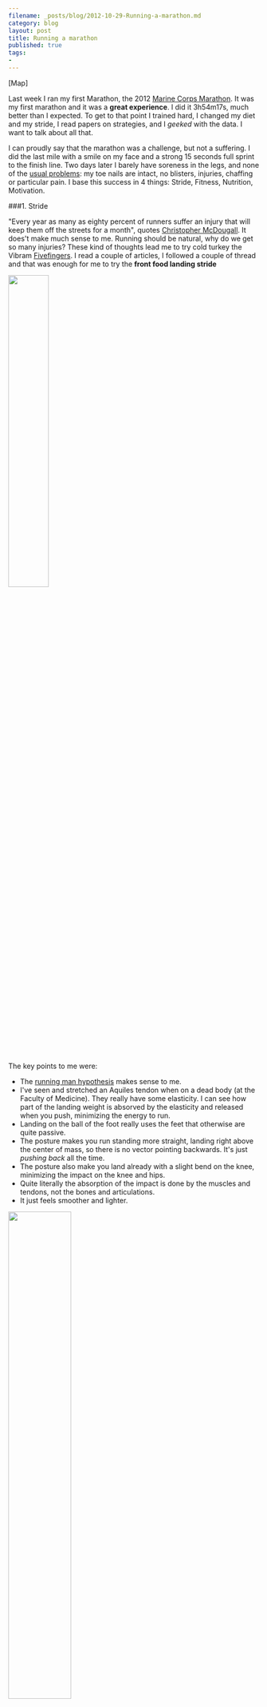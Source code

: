 ```yaml
---
filename: _posts/blog/2012-10-29-Running-a-marathon.md
category: blog
layout: post
title: Running a marathon
published: true
tags:
- 
---
```


[Map]

Last week I ran my first Marathon, the 2012 [Marine Corps Marathon](http://www.marinemarathon.com/). It was my first marathon and it was a **great experience**. I did it 3h54m17s, much better than I expected. To get to that point I trained hard, I changed my diet and my stride, I read papers on strategies, and I *geeked* with the data. I want to talk about all that.
<!--more-->


I can proudly say that the marathon was a challenge, but not a suffering. I did the last mile with a smile on my face and a strong 15 seconds full sprint to the finish line. Two days later I barely have soreness in the legs, and none of the [usual problems](http://walking.about.com/od/marathontraining/tp/marathoninjury.htm): my toe nails are intact, no blisters, injuries, chaffing or particular pain. I base this success in 4 things: Stride, Fitness, Nutrition, Motivation.

###1. Stride

"Every year as many as eighty percent of runners suffer an injury that will keep them off the streets for a month", quotes [Christopher McDougall](http://www.amazon.com/Born-Run-Hidden-Superathletes-Greatest/dp/0307279189). It does't make much sense to me. Running should be natural, why do we get so many injuries? These kind of thoughts lead me to try cold turkey the Vibram [Fivefingers](http://www.vibramfivefingers.com/index.htm). I read a couple of articles, I followed a couple of thread and that was enough for me to try the **front food landing stride**

<img width="40%" src="/media/MCM-stride.png " class="center">

The key points to me were:

* The [running man hypothesis](http://en.wikipedia.org/wiki/Endurance_running_hypothesis) makes sense to me.
* I've seen and stretched an Aquiles tendon when on a dead body (at the Faculty of Medicine). They really have some elasticity. I can see how part of the landing weight is absorved by the elasticity and released when you push, minimizing the energy to run.
* Landing on the ball of the foot really uses the feet that otherwise are quite passive.
* The posture makes you run standing more straight, landing right above the center of mass, so there is no vector pointing backwards. It's just *pushing back* all the time.
* The posture also make you land already with a slight bend on the knee, minimizing the impact on the knee and hips. 
* Quite literally the absorption of the impact is done by the muscles and tendons, not the bones and articulations.
* It just feels smoother and lighter. 

<a href="http://www.zygotebody.com/#nav=-2.34,35.81,120.37"><img width="50%" src="/media/Aquiles.png " class="center"></a>

The only drawback is that, since we always use running shoes, we´ve never run like that, and muscles and tendons are not prepared. You need to go very slowly or you will injure yourself. At first it will feel awkward and will be hard on your Soleus, Gastrocnemius, Aquiles, soles of the feet and thigh. But it pays back, I really believe this stride contributed to running longer, faster and with less pain or soreness afterwards.

I did not run barefoot like at least one people I saw, or with minimal shoes, like a few as well that I saw, but I would not discard it. As I run, I barely use the heel, so the extra cushioning isn't really involved on my stride. On a few occasions I changed my pace to heel strike to release tension and change the cadence as I felt it.

As a side note. When I finished, after a few minutes, I started to feel the start of cramps on my feet. I removed the shoes and walked on my shocks. It worked immediately, my feet just wanted to get free from the shoes and move around a little bit, just like my legs.

###2. Fitness

Together with the stride, you need to have physical fitness to endure the 26 miles. For that you just need to bank as many miles as possible, without overtraining. I followed a trining plan from Adidas [MiCoach](http://www.adidas.com/us/micoach/), but adjusting it whenever I didn't feel good or I had any problems. Before this training the longest I did was a half marathon in March, and that was my absolute maximum. I felt awful when I finished, much pain in the hips and soreness for several days. In those 100 days, I went for 5 km/week the first week, to 70 km/week 4 weeks before tapering for the race.

{% image weekly-runs.png %}


###3. Nutrition

Since Christmas I decided to try to be vegan. No meat (yes, chicken is also meat), eggs, milk, cheese, honey. Nothing from an animal. I did it mostly for environment reasons, and switched back whenever it was too difficult (e.g. when I went to Rio de Janeiro, they eat meat on everything!). All in all I eat meat roughly once a month. I had gone to the doctor before and 3 months later for blood and physical test. Everything was great, I felt better and lost weight. But my doctor did not approved it. When I told him I was planning to train for a marathon as a vegan, he called me stupid. Literally.

I find more and more reasons to reduce my meat intake as much as I can, but I wasn't sure about running a marathon on plants. After reading some more, and learning about many [ultramarathoners are indeed vegan](http://www.huffingtonpost.com/scott-jurek/ultramarathon-running-diet_b_1587874.html), I decided to try, but monitoring my health. I am not an expert in nutrition so I <a href="http://en.wikipedia.org/wiki/Veganism#Vegan_diet">keep it simple</a>: tons of cereals, many legumes and veggies, some fruit and a bit of olive oil. This is my grocery shopping for a couple of days, 90% from the produce section:

<a href="http://www.flickr.com/photos/nasonurb/8145481393/" title="vegan grocery shopping by brunosan, on Flickr"><img src="http://farm9.staticflickr.com/8326/8145481393_f1443b4fa2.jpg" width="75%" class="center" alt="vegan grocery shopping"></a>

In particular I enjoyed the extra intake of quinoa, beets, nuts... I plan to continue like this. I don't think being vegan makes training for a marathon any harder, perhaps on the contrary. And it makes you be more conscious of what you eat, which is good. And [Mint](https://wwws.mint.com) says no significant impact on my food budget.

###4. Motivation

Probably the first you learn when you train for a marathon is that *commitment* is a big part of it. The training will predate over your life. Forget about going out or drinking the night before a long run. The long run itself will make you wake up early on the weekends and will keep you busy at least half of that day alone. I was making 8 hours of actual running a week. You need to watch what you eat, not to get injured, what to wear, ... My life during the last month or so was pretty much running, sleeping and [working](http://index.gain.org/). 

You really need motivation specially on the first days. Running 40 minutes can get very long those early days. But as you train more and more, you start to enjoy and look forward that feeling of achievement and fitness at the end of the race. After a while, the running itself becomes the reward and, believe me, you really enjoy running. You stop thinking about the time and the steps and you get lost in your thoughts, the music you hear, the nature around you.

What really worked for me those early days was the music I was playing via Pandora, and then later [Spotify](http://www.spotify.com/) (btw this is my [running playlist](http://t.co/PAxTGBhd)). And of course the **mapping**. I was mapping every race with [RunKeeper](http://www.runkeeper.com), and knowing I was going to be able to monitor the track, the speed or the heart rate was a motivation on itself. I even made plans to make tracks of particular paths or shapes, like running the borders of the DC rhomboid. During the long runs I would post the live link so that friends or facility could track it in real time. Knowing someone following my run made me push harder. This is the map of the training runs:

Since November 2011 that I started using RunKeeper, I've logged 1,440 km, roughly 718Km for this marathon training.

I've written before on how to make a map in TileMill with [all your runs as a heatmap](http://brunosan.eu/2012/07/20/a-heatmap-for-all-your-runs-in-runkeeper/). I did it again, this time with the marathon itself in black, for contrast. This is it:

The geek fun continues after the marathon. I got hold of all runners data and started playing around with it. This is the second part:

##How I got the data

**Scrapping the data**

The [official website](http://resultsarchive.active.com/pages/searchform.jsp?rsID=136498) lists the results up to 100 per page, but it won´t allow to download it or get all the pages. Thankfully, just hacking the URL you can request "the first 50.000 results" for the first page. It takes a bit to load, it is indeed a huge table with all the data. This is public information, so I don't see any problem taking the public data and mining it.

**Converting the table into csv**

To convert the HTML table into workable data, I tried several ways, and ended up just selecting all the text in the page via "Select All", "Copy" and then paste it on an Excel Workbook. It takes a minute or so, but it works. Just clean the extra lines and columns, and save it as a csv file. From the 34 Mb of the html or Excel, we go down to a 4 Mb csv file.

**Cleaning and geocoding**

I then used [Google Refine](http://code.google.com/p/google-refine/) to clean the data. In particular I did some *Clustering* to fix misspelled Location names, like "Alexxandria". I also joined the "City" with "State" so that the geolocation would work better. 

One important step for later is the **Geocoding** of the "City, State" column. As mentioned on [this post](http://mapbox.com/geo-for-google-docs/), you can use [Yahoo API](http://developer.yahoo.com/geo/placefinder/) to request the (latitude,longitude) for any location. To geocode your locations with Google Refine, you need to make a new column based on the Location column using the *URL Fetch*, and use the YAHOO geocode Yahoo API:

{% image new-column.png %}

    http://where.yahooapis.com/geocode?q=" + value.replace(/\s+/, " ") + "&appid=[appID]

The "replace" thing is to convert spaces into %20 for the URL (like *New York,NY* into *New%20York,NY*). I minimized the milliseconds of throttling to 1 and still it took a good 15 minutes. 

Then parse the extra column to get the (latitude,longitude) tuples:

    forEach(value.split("<Result>"), v,v.partition("<latitude>")[2].partition("</latitude>")[0] +","+v.partition("<longitude>")[2].partition("</longitude>")[0])[1]

Then just export the data  as csv for the next step, mining the data.

**Mining the data with Python**

To import the data in Python I used:
    import csv
	runner=[]
	f = open('MCM.csv', 'rt')
	try:
	    reader = csv.DictReader(f)
	    for row in reader:
	        runner.append(row)
	finally:
	    f.close()

With this I can get some insights on the Marathon:

* There were 23517 finishers, 
* Runners came from 4274 different Locations.
* 42,5% where women, 57,5% men.
* The most common runner was a male, 38 years old, from Washington DC, finishing in ~4h24m
* The most common woman was ~20 slower than the most common men.

but let's break it down more. You can see my whole [python code here](https://gist.github.com/3996931).

**Histogram of participation by gender**

This histogram shows the distribution of Ages, according to gender: 
<a href="/media/histo_gender.png"><img src="/media/histo_gender.png" onmouseover="this.src='/media/histo_gender_2.png'" onmouseout="this.src='/media/histo_gender.png'" class="center"  width='75%'/></a>

At any age, there is more men than women, except from 25-30. Perhaps women are more physically active then. After that women decline while male participation increases. I wonder if having your first kid is shown here. I can imagine it's hard to train or run when you are pregnant or new mum. According to the statistics the [mean age for first kid in the USA](http://www.nationmaster.com/graph/hea_age_of_wom_at_fir_chi-health-age-women-first-childbirth) is 24, so it is plausible.

Men participation peaks at 40-45, after which the decline is similar for both genders, with always more men. Remarkable than 10% of the participants were above 53, and another 10% below 26. As I will show later, without much difference in the average time to finish. Tell me another sport where this variety of ages can enjoy it side to side. *Running is a natural challenge for humans*.

**Histogram of time by gender**

Now, lets compare finishing times by gender, regardless of age. Men peak around ~4h30m, with another peak just below 4h (me!). Women peak more smoothly around ~4h50m.

<a href="/media/histo_time_gender.png"><img src="/media/histo_time_gender.png" onmouseover="this.src='/media/histo_time_gender_2.png'" onmouseout="this.src='/media/histo_time_gender.png'" class="center"  width='75%'/></a>

Interestingly, the women distribution is close to a Gaussian (similar values around the peak on both sides). Now, male runners faster than 5h seem to be able to squeeze better times than females of same age. The difference is highest just below 4h. I know this time is kind of a mental goal for many runners. However, after 5 hours, both genders decay in the same manner, with women always slightly better then men.


**What about time AND age, by gender?**

Combining both histograms one can plot a Scatter plot where the horizontal is Age and vertical is Finishing time. Different color for males and females.

<a href="/media/scatter.png"><img src="/media/scatter.png" onmouseover="this.src='/media/scatter-4.png'" onmouseout="this.src='/media/scatter.png'" class="center"  width='75%'/></a>

Both gender show a similar distribution, quite broad both in Age and Time. That means nither of them is significative of the other. Youngsters can be slow, and  seniors fast. There is a slight convergence towards more time as age increases. There seems to be a slight slope of less than 1 hour every 20 years for the best runners. I think the course closed after 7 hours, hence the flat upper boundary.

However, there is blue edge on the fast side, all across ages. Faster men tend to be faster then women of the same age, specially between 30 and 60 years old.

By the way, I am flabbergasted by the right side of the scatter, runners above 60 running on the same time bands than people 40 years younger. **Respect**!

**Pacing yourself**

One can also plot the **Excess time**. This is the difference between twice the *half-marathon* time and the total time. If you keep a constant pace, this *Excess time* will be 0. If you *hit the wall* on the second half and need 1 hour more to finish, then your *Excess time* will be 1. I am plotting this against Age, to see how it  depends on the age, and also with different colors for men and women:
	
<a href="/media/histo_Excess_time_gender.png"><img src="/media/histo_Excess_time_gender.png" onmouseover="this.src='/media/histo_Excess_time_gender-over.png'" onmouseout="this.src='/media/histo_Excess_time_gender.png'" class="center"  width='75%'/></a>

As the figure shows, very few people are actually *faster* on the second half (means to the left of the vertical line above 0). Above 60 everyone is slower on the second half.

The graph is pretty much a packed vertical shape, but some convergence on the top. Older runners seem to be able to keep their pace better, specially women.

Again you can see a blue edge across all ages, mostly men that need more than one hour on the second half. I would say they "[hit the wall](http://en.wikipedia.org/wiki/Hitting_the_wall)" hard. In that sense, seems men hit the wall more than women, specially young runners below 60.


**Mapping the clusters of runners**

For the next visualization, I wanted to map all runners on the US map. You can indeed upload the csv file to [Google Fusion Tables](http://www.google.com/drive/start/apps.html#fusiontables) (the file is [too big](http://support.google.com/drive/bin/answer.py?hl=en&answer=37603) for [Google Docs](https://docs.google.com)), and Google will recognize the Location names and map then for you. Pretty awesome, quick, and easy.

[Google maps]

There are several problems here. For once, I want to have some control to make the map more beautiful and customize the looks (and I dig open source). Above all, any place with more than one runner will simply overlap everyone on the same place. I need to aggregate the data.

To aggregate the data I use again Python, and this little code:

    #Get a list of cities
    #Count uniques
    from collections import Counter
    Places=[r['Location'] for r in runner if 'Location' in r]
    Places_counts = Counter(Places)
    len(Places_counts)
    Places_counts.most_common(10)
    #Make a dictionary with Places, their location, and number of runners
    Places_dic={}

    from collections import Counter
    #runner is the list with every runner a dictionary
    Places=[r['Location'] for r in runner if 'Location' in r]
    Places_counts = Counter(Places)
    for r in runner:
     for P in Places_counts:
	
	 if r['Location']==P:  #runner is from that place
		if P in Places_dic:
		  #not the first time, add info to this location
		  Places_dic[P]['runners']+=1
		  Places_dic[P]['Time'].append(int(r['ChipTimeSeconds']))
		  Places_dic[P]['Ages'].append(int(r['Age']))
		  Places_dic[P]['Gender'].append(r['Sex'])
		  if Places_dic[P]['lat']=='':
			Places_dic[P]['lat']=r['lat']
			print 'gotcha'
		  if Places_dic[P]['lng']=='':
			Places_dic[P]['lng']=r['lat']
			print 'gotcha'
		else:
		  #first time, add dictionary
		  Places_dic[P]={}
		  Places_dic[P]['runners']=1
		  Places_dic[P]['Time']=[int(r['ChipTimeSeconds'])]
		  Places_dic[P]['Ages']=[int(r['Age'])]
		  Places_dic[P]['Gender']=[r['Sex']]
		  Places_dic[P]['lat']=r['lat']
		  Places_dic[P]['lng']=r['lng']
		  print 'new place:',P

With a little bit of some more python magic, you can aggregate the Times and Ages to get the percentiles, and save everything to a neat csv file with all the info you need. You can see the whole [python code here](https://gist.github.com/3996931).

Now you can go to TileMill, import the file on a new project and have the map styled, up and running in less than 10 minutes.

<a href="/media/tilemill-mcm.png"><img src="/media/tilemill-mcm.png" onmouseover="this.src='/media/tilemill-mcm-over.png'" onmouseout="this.src='/media/tilemill-mcm.png'" class="center"  width='75%'/></a>

and this is the result, pan and zoom at will ([Full Screen here](http://a.tiles.mapbox.com/v3/brunosan.map-usc1zz4y.html#5.00/39.711/-86.018))
<iframe width='100%' height='600' frameBorder='0' src='http://a.tiles.mapbox.com/v3/brunosan.map-usc1zz4y.html#5/38.880209498082706/-77.11475372314449'></iframe>

There are surely many more things one can do, but I leave the train here. It has been an amazing experience. I enjoyed the training. Running the marathon was a challenge but not a suffering and I really enjoyed doing it. Playing around with this data has also been very fun!

Ideas? Comments? Thanks!!
